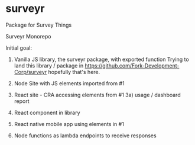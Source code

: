 # surveyr
Package for Survey Things

Surveyr Monorepo

Initial goal:

1)  Vanilla JS library, the surveyr package, with exported function
    Trying to land this library / package in 
    https://github.com/Fork-Development-Corp/surveyr
    hopefully that's here.

2)  Node Site with JS elements imported from #1
3)  React site - CRA accessing elements from #1
    3a) usage / dashboard report
4)  React component in library
5)  React native mobile app using elements in #1
6)  Node functions as lambda endpoints to receive responses